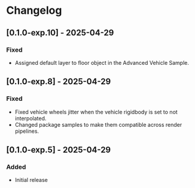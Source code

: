 # Changelog

## [0.1.0-exp.10] - 2025-04-29

### Fixed
* Assigned default layer to floor object in the Advanced Vehicle Sample.


## [0.1.0-exp.8] - 2025-04-29

### Fixed
* Fixed vehicle wheels jitter when the vehicle rigidbody is set to not interpolated.
* Changed package samples to make them compatible across render pipelines.


## [0.1.0-exp.5] - 2025-04-29

### Added
* Initial release
